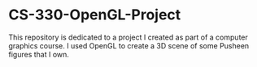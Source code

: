 # CS-330-OpenGL-Project
This repository is dedicated to a project I created as part of a computer graphics course. I used OpenGL to create a 3D scene of some Pusheen figures that I own.
